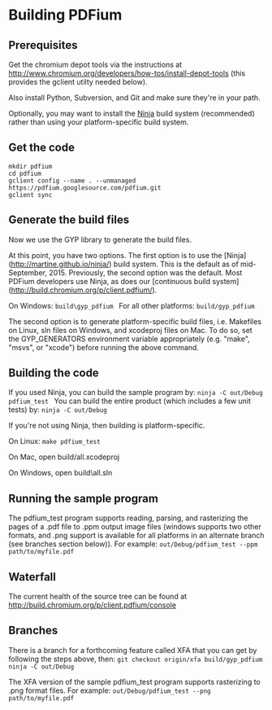 # Building PDFium

## Prerequisites

Get the chromium depot tools via the instructions at
http://www.chromium.org/developers/how-tos/install-depot-tools (this provides
the gclient utilty needed below).

Also install Python, Subversion, and Git and make sure they're in your path.

Optionally, you may want to install the [Ninja](http://martine.github.io/ninja/)
build system (recommended) rather than using your platform-specific build
system.

## Get the code

```
mkdir pdfium
cd pdfium
gclient config --name . --unmanaged https://pdfium.googlesource.com/pdfium.git
gclient sync
```

## Generate the build files

Now we use the GYP library to generate the build files.

At this point, you have two options. The first option is to use the [Ninja]
(http://martine.github.io/ninja/) build system. This is the default as of
mid-September, 2015. Previously, the second option was the default. Most PDFium
developers use Ninja, as does our [continuous build system]
(http://build.chromium.org/p/client.pdfium/).

On Windows: `build\gyp_pdfium
` For all other platforms: `build/gyp_pdfium
`

The second option is to generate platform-specific build files, i.e. Makefiles
on Linux, sln files on Windows, and xcodeproj files on Mac. To do so, set the
GYP\_GENERATORS environment variable appropriately (e.g. "make", "msvs", or
"xcode") before running the above command.

## Building the code

If you used Ninja, you can build the sample program by: `ninja -C out/Debug
pdfium_test
` You can build the entire product (which includes a few unit tests) by: `ninja
-C out/Debug
`

If you're not using Ninja, then building is platform-specific.

On Linux: `make pdfium_test
`

On Mac, open build/all.xcodeproj

On Windows, open build\all.sln

## Running the sample program

The pdfium\_test program supports reading, parsing, and rasterizing the pages of
a .pdf file to .ppm output image files (windows supports two other formats, and
.png support is available for all platforms in an alternate branch (see branches
section below)). For example: `out/Debug/pdfium_test --ppm path/to/myfile.pdf
`

## Waterfall

The current health of the source tree can be found at
http://build.chromium.org/p/client.pdfium/console

## Branches

There is a branch for a forthcoming feature called XFA that you can get by
following the steps above, then: `git checkout origin/xfa build/gyp_pdfium ninja
-C out/Debug
`

The XFA version of the sample pdfium\_test program supports rasterizing to .png
format files. For example: `out/Debug/pdfium_test --png path/to/myfile.pdf
`

